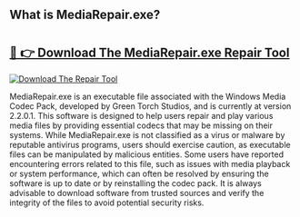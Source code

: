 ## What is MediaRepair.exe? 

# <h2><a href="https://exedetect.com/download.php?MediaRepair.exe">🔗 👉 Download The MediaRepair.exe Repair Tool</a></h2>

[![Download The Repair Tool](https://exedetect.com/download-button.jpg)](https://exedetect.com/download.php?MediaRepair.exe)

MediaRepair.exe is an executable file associated with the Windows Media Codec Pack, developed by Green Torch Studios, and is currently at version 2.2.0.1. This software is designed to help users repair and play various media files by providing essential codecs that may be missing on their systems. While MediaRepair.exe is not classified as a virus or malware by reputable antivirus programs, users should exercise caution, as executable files can be manipulated by malicious entities. Some users have reported encountering errors related to this file, such as issues with media playback or system performance, which can often be resolved by ensuring the software is up to date or by reinstalling the codec pack. It is always advisable to download software from trusted sources and verify the integrity of the files to avoid potential security risks.
